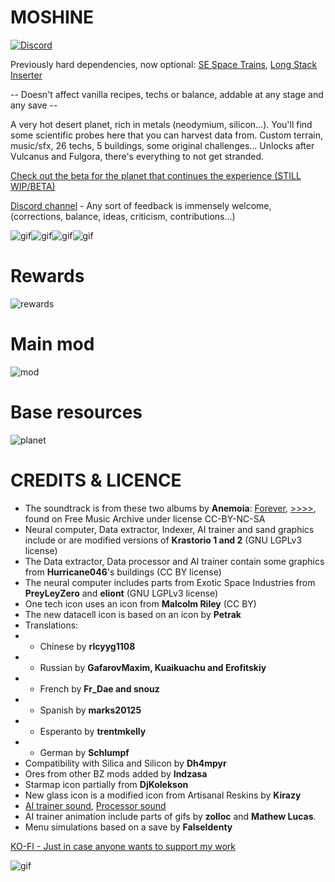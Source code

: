 # MOSHINE

[![Discord](https://img.shields.io/badge/Discord-%235865F2.svg?style=for-the-badge&logo=discord&logoColor=white)](https://discord.gg/eKK6NXcCbu)

Previously hard dependencies, now optional: [SE Space Trains](https://mods.factorio.com/mod/se-space-trains/), [Long Stack Inserter](https://mods.factorio.com/mod/long_stack_inserter)

-- Doesn't affect vanilla recipes, techs or balance, addable at any stage and any save --

A very hot desert planet, rich in metals (neodymium, silicon...). You'll find some scientific probes here that you can harvest data from.
Custom terrain, music/sfx, 26 techs, 5 buildings, some original challenges... Unlocks after Vulcanus and Fulgora, there's everything to not get stranded.

[Check out the beta for the planet that continues the experience (STILL WIP/BETA)](https://mods.factorio.com/mod/panglia_planet)

[Discord channel](https://discord.gg/eKK6NXcCbu) - Any sort of feedback is immensely welcome, (corrections, balance, ideas, criticism, contributions...)

![gif](https://i.imgur.com/0dqkYaE.gif)![gif](https://i.imgur.com/4JkEmB1.gif)![gif](https://i.imgur.com/V30Iaad.gif)![gif](https://i.imgur.com/v7z37X4.gif)

# Rewards
![rewards](https://i.imgur.com/pJ1Ldtp.png)
# Main mod
![mod](https://i.imgur.com/LQIta5u.png)
# Base resources
![planet](https://i.imgur.com/pP8G6Lk.png)

# CREDITS & LICENCE
- The soundtrack is from these two albums by **Anemoia**: [Forever](https://freemusicarchive.org/music/anemoia/forever), [>>>>](https://freemusicarchive.org/music/anemoia/-6), found on Free Music Archive under license CC-BY-NC-SA
- Neural computer, Data extractor, Indexer, AI trainer and sand graphics include or are modified versions of **Krastorio 1 and 2** (GNU LGPLv3 license)
- The Data extractor, Data processor and AI trainer contain some graphics from **Hurricane046**'s buildings (CC BY license)
- The neural computer includes parts from Exotic Space Industries from **PreyLeyZero** and **eliont** (GNU LGPLv3 license)
- One tech icon uses an icon from **Malcolm Riley** (CC BY)
- The new datacell icon is based on an icon by **Petrak**
- Translations: 
- - Chinese by **rlcyyg1108**
- - Russian by **GafarovMaxim, Kuaikuachu and Erofitskiy**
- - French by **Fr_Dae and snouz**
- - Spanish by **marks20125**
- - Esperanto by **trentmkelly**
- - German by **Schlumpf**
- Compatibility with Silica and Silicon by **Dh4mpyr**
- Ores from other BZ mods added by **Indzasa**
- Starmap icon partially from **DjKolekson**
- New glass icon is a modified icon from Artisanal Reskins by **Kirazy**
- [AI trainer sound](https://freesound.org/s/382687/), [Processor sound](https://freesound.org/s/343387/)
- AI trainer animation include parts of gifs by **zolloc** and **Mathew Lucas**.
- Menu simulations based on a save by **FalseIdenty**



[KO-FI - Just in case anyone wants to support my work](https://ko-fi.com/snouz)

![gif](https://i.imgur.com/gy9IHdc.gif)

